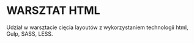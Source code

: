 # WARSZTAT HTML

Udział w warsztacie cięcia layoutów z wykorzystaniem
technologii html, Gulp, SASS, LESS.
